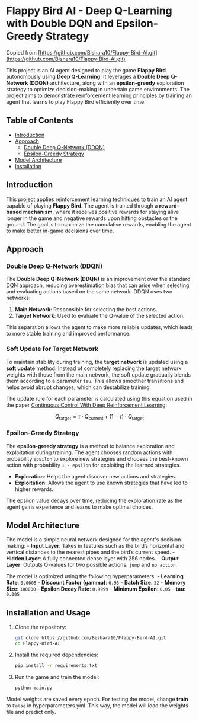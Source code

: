 # Flappy Bird AI - Deep Q-Learning with Double DQN and Epsilon-Greedy Strategy

Copied from [https://github.com/Bishara10/Flappy-Bird-AI.git](https://github.com/Bishara10/Flappy-Bird-AI.git)

This project is an AI agent designed to play the game **Flappy Bird** autonomously using **Deep Q-Learning**. It leverages a **Double Deep Q-Network (DDQN)** architecture, along with an **epsilon-greedy** exploration strategy to optimize decision-making in uncertain game environments. The project aims to demonstrate reinforcement learning principles by training an agent that learns to play Flappy Bird efficiently over time.

## Table of Contents
- [Introduction](#introduction)
- [Approach](#approach)
  - [Double Deep Q-Network (DDQN)](#double-deep-q-network-ddqn)
  - [Epsilon-Greedy Strategy](#epsilon-greedy-strategy)
- [Model Architecture](#model-architecture)
- [Installation](#installation)

## Introduction

This project applies reinforcement learning techniques to train an AI agent capable of playing **Flappy Bird**. The agent is trained through a **reward-based mechanism**, where it receives positive rewards for staying alive longer in the game and negative rewards upon hitting obstacles or the ground. The goal is to maximize the cumulative rewards, enabling the agent to make better in-game decisions over time.

## Approach

### Double Deep Q-Network (DDQN)

The **Double Deep Q-Network (DDQN)** is an improvement over the standard DQN approach, reducing overestimation bias that can arise when selecting and evaluating actions based on the same network. DDQN uses two networks:
1. **Main Network**: Responsible for selecting the best actions.
2. **Target Network**: Used to evaluate the Q-value of the selected action.

This separation allows the agent to make more reliable updates, which leads to more stable training and improved performance.

### Soft Update for Target Network

To maintain stability during training, the **target network** is updated using a **soft update** method. Instead of completely replacing the target network weights with those from the main network, the soft update gradually blends them according to a parameter `tau`. This allows smoother transitions and helps avoid abrupt changes, which can destabilize training.

The update rule for each parameter is calculated using this equation used in the paper [Continuous Control With Deep Reinforcement Learning](https://arxiv.org/pdf/1509.02971.pdf): 
   ```math
   Q_{\text{target}} = \tau \cdot Q_{\text{current}} + (1 - \tau) \cdot Q_{\text{target}}
```

### Epsilon-Greedy Strategy

The **epsilon-greedy strategy** is a method to balance exploration and exploitation during training. The agent chooses random actions with probability `epsilon` to explore new strategies and chooses the best-known action with probability `1 - epsilon` for exploiting the learned strategies.

  - **Exploration**: Helps the agent discover new actions and strategies.
  - **Exploitation**: Allows the agent to use known strategies that have led to higher rewards.

The epsilon value decays over time, reducing the exploration rate as the agent gains experience and learns to make optimal choices.

## Model Architecture

The model is a simple neural network designed for the agent's decision-making:
    - **Input Layer**: Takes in features such as the bird’s horizontal and vertical distances to the nearest pipes and the bird’s current speed.
    - **Hidden Layer**: A fully connected dense layer with 256 nodes.
    - **Output Layer**: Outputs Q-values for two possible actions: `jump` and `no action`.

The model is optimized using the following hyperparameters:
    - **Learning Rate**: `0.0005`
    - **Discount Factor (gamma)**: `0.95`
    - **Batch Size**: `32`
    - **Memory Size**: `100000`
    - **Epsilon Decay Rate**: `0.9999`
    - **Minimum Epsilon**: `0.05`
    - **tau**: `0.005`

## Installation and Usage

1. Clone the repository:
   ```bash
   git clone https://github.com/Bishara10/Flappy-Bird-AI.git
   cd Flappy-Bird-AI
   ```

2. Install the required dependencies:
    ```bash
    pip install -r requirements.txt
    ```

3. Run the game and train the model:
    ```bash
    python main.py
    ```
Model weights are saved every epoch. 
For testing the model, change **train** to `False` in hyperparameters.yml. This way, the model will load the weights file and predict only. 
